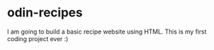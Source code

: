 # odin-recipes
I am going to build a basic recipe website using HTML. 
This is my first coding project ever :)
